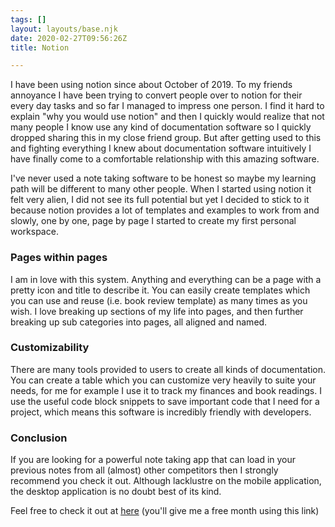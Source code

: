 ```yaml
---
tags: []
layout: layouts/base.njk
date: 2020-02-27T09:56:26Z
title: Notion

---
```

I have been using notion since about October of 2019. To my friends annoyance I have been trying to convert people over to notion for their every day tasks and so far I managed to impress one person. I find it hard to explain "why you would use notion" and then I quickly would realize that not many people I know use any kind of documentation software so I quickly dropped sharing this in my close friend group. But after getting used to this and fighting everything I knew about documentation software intuitively I have finally come to a comfortable relationship with this amazing software.

I've never used a note taking software to be honest so maybe my learning path will be different to many other people. When I started using notion it felt very alien, I did not see its full potential but yet I decided to stick to it because notion provides a lot of templates and examples to work from and slowly, one by one, page by page I started to create my first personal workspace.

### Pages within pages

I am in love with this system. Anything and everything can be a page with a pretty icon and title to describe it. You can easily create templates which you can use and reuse (i.e. book review template) as many times as you wish. I love breaking up sections of my life into pages, and then further breaking up sub categories into pages, all aligned and named.

### Customizability

There are many tools provided to users to create all kinds of documentation. You can create a table which you can customize very heavily to suite your needs, for me for example I use it to track my finances and book readings. I use the useful code block snippets to save important code that I need for a project, which means this software is incredibly friendly with developers.

### Conclusion

If you are looking for a powerful note taking app that can load in your previous notes from all (almost) other competitors then I strongly recommend you check it out. Although lacklustre on the mobile application, the desktop application is no doubt best of its kind.

Feel free to check it out at [here](https://www.notion.so/?r=ff3d54c07e824918953e5c1281050cab  "here") (you'll give me a free month using this link)